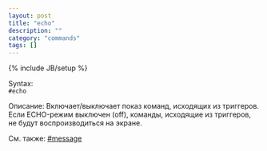 ```yaml
---
layout: post
title: "echo"
description: ""
category: "commands"
tags: []
---
```

{% include JB/setup %}

Syntax:  
`#echo`

Описание: Включает/выключает показ команд, исходящих из триггеров. Если ECHO-режим выключен (off), команды, исходящие из триггеров, не будут воспроизводиться на экране.

См. также: [#message](#message)
